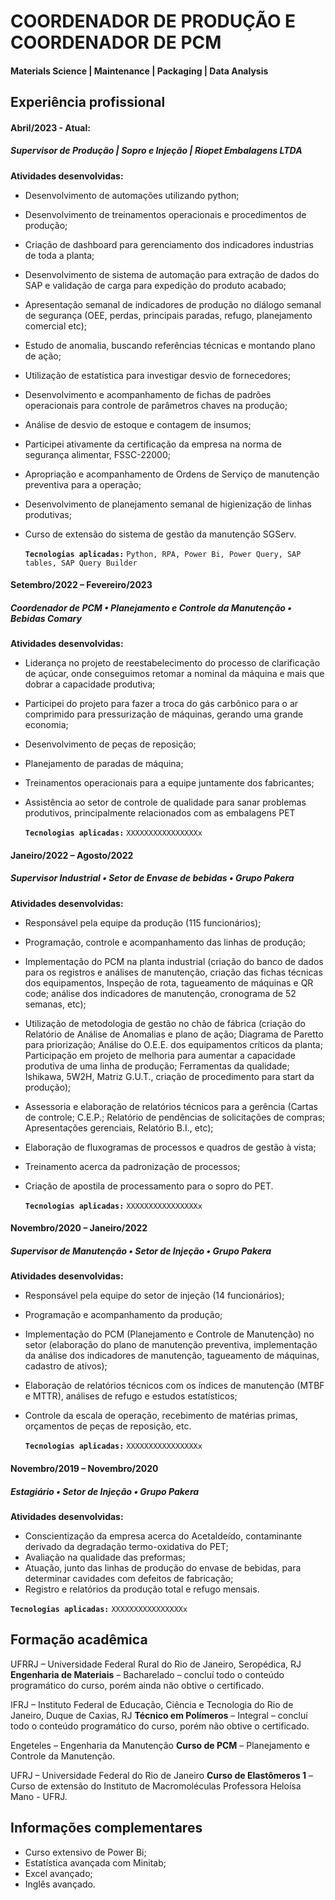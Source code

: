 # COORDENADOR DE PRODUÇÃO E COORDENADOR DE PCM

#### <em1>Materials Science | Maintenance | Packaging | Data Analysis</em1>

## Experiência profissional

#### Abril/2023 - Atual:
##### Supervisor de Produção | Sopro e Injeção | Riopet Embalagens LTDA

**Atividades desenvolvidas:**

- Desenvolvimento de automações utilizando python;
- Desenvolvimento de treinamentos operacionais e procedimentos de produção;
- Criação de dashboard para gerenciamento dos indicadores industrias de toda a planta;
- Desenvolvimento de sistema de automação para extração de dados do SAP e validação de carga para expedição do produto acabado;
- Apresentação semanal de indicadores de produção no diálogo semanal de segurança (OEE, perdas, principais paradas, refugo, planejamento comercial etc);
- Estudo de anomalia, buscando referências técnicas e montando plano de ação;
- Utilização de estatística para investigar desvio de fornecedores;
- Desenvolvimento e acompanhamento de fichas de padrões operacionais para controle de parâmetros chaves na produção;
- Análise de desvio de estoque e contagem de insumos;
- Participei ativamente da certificação da empresa na norma de segurança alimentar, FSSC-22000;
- Apropriação e acompanhamento de Ordens de Serviço de manutenção preventiva para a operação;
- Desenvolvimento de planejamento semanal de higienização de linhas produtivas;
- Curso de extensão do sistema de gestão da manutenção <em1>SGServ</em1>.

  **`Tecnologias aplicadas:`** `Python, RPA, Power Bi, Power Query, SAP tables, SAP Query Builder `

#### Setembro/2022 – Fevereiro/2023
##### Coordenador de PCM • Planejamento e Controle da Manutenção • Bebidas Comary

**Atividades desenvolvidas:**

- Liderança no projeto de reestabelecimento do processo de clarificação de açúcar, onde conseguimos retomar a nominal da máquina e mais que dobrar a capacidade produtiva;
- Participei do projeto para fazer a troca do gás carbônico para o ar comprimido para pressurização de máquinas, gerando uma grande economia;
- Desenvolvimento de peças de reposição;
- Planejamento de paradas de máquina;
- Treinamentos operacionais para a equipe juntamente dos fabricantes;
- Assistência ao setor de controle de qualidade para sanar problemas produtivos, principalmente relacionados com as embalagens PET

  **`Tecnologias aplicadas:`** `XXXXXXXXXXXXXXXXx`

#### Janeiro/2022 – Agosto/2022
##### Supervisor Industrial • Setor de Envase de bebidas • Grupo Pakera

**Atividades desenvolvidas:**

- Responsável pela equipe da produção (115 funcionários);
- Programação, controle e acompanhamento das linhas de produção;
- Implementação do PCM na planta industrial (criação do banco de dados para os registros e análises de manutenção, criação das fichas técnicas dos equipamentos, Inspeção de rota, tagueamento de máquinas e QR code; análise dos indicadores de manutenção, cronograma de 52 semanas, etc);
- Utilização de metodologia de gestão no chão de fábrica (criação do Relatório de Análise de Anomalias e plano de ação; Diagrama de Paretto para priorização; Análise do O.E.E. dos
equipamentos críticos da planta; Participação em projeto de melhoria para aumentar a capacidade produtiva de uma linha de produção; Ferramentas da qualidade; Ishikawa, 5W2H,
Matriz G.U.T., criação de procedimento para start da produção);
- Assessoria e elaboração de relatórios técnicos para a gerência (Cartas de controle; C.E.P.; Relatório de pendências de solicitações de compras; Apresentações gerenciais, Relatório B.I.,
etc);
- Elaboração de fluxogramas de processos e quadros de gestão à vista;
- Treinamento acerca da padronização de processos;
- Criação de apostila de processamento para o sopro do PET.

  **`Tecnologias aplicadas:`** `XXXXXXXXXXXXXXXXx`

#### Novembro/2020 – Janeiro/2022
##### Supervisor de Manutenção • Setor de Injeção • Grupo Pakera

**Atividades desenvolvidas:**

- Responsável pela equipe do setor de injeção (14 funcionários);
- Programação e acompanhamento da produção;
- Implementação do PCM (Planejamento e Controle de Manutenção) no setor (elaboração do plano de manutenção preventiva, implementação da análise dos indicadores de manutenção,
tagueamento de máquinas, cadastro de ativos);
- Elaboração de relatórios técnicos com os índices de manutenção (MTBF e MTTR), análises de refugo e estudos estatísticos;
- Controle da escala de operação, recebimento de matérias primas, orçamentos de peças de reposição, etc.

  **`Tecnologias aplicadas:`** `XXXXXXXXXXXXXXXXx`

#### Novembro/2019 – Novembro/2020
##### Estagiário • Setor de Injeção • Grupo Pakera

**Atividades desenvolvidas:**

- Conscientização da empresa acerca do Acetaldeído, contaminante derivado da degradação
termo-oxidativa do PET;
- Avaliação na qualidade das preformas;
- Atuação, junto das linhas de produção do envase de bebidas, para determinar cavidades com defeitos de fabricação;
- Registro e relatórios da produção total e refugo mensais.

 **`Tecnologias aplicadas:`** `XXXXXXXXXXXXXXXXx`

## Formação acadêmica

<em1>UFRRJ – Universidade Federal Rural do Rio de Janeiro, Seropédica, RJ</em1>
**Engenharia de Materiais** – Bacharelado – concluí todo o conteúdo programático do curso, porém ainda não obtive o certificado.

<em1>IFRJ – Instituto Federal de Educação, Ciência e Tecnologia do Rio de Janeiro, Duque de Caxias, RJ</em1>
**Técnico em Polímeros** – Integral – concluí todo o conteúdo programático do curso, porém não obtive o certificado.

<em1>Engeteles – Engenharia da Manutenção</em1>
**Curso de PCM** – Planejamento e Controle da Manutenção.

<em1>UFRJ – Universidade Federal do Rio de Janeiro</em1>
**Curso de Elastômeros 1** – Curso de extensão do Instituto de Macromoléculas Professora Heloísa Mano - UFRJ.

## Informações complementares

- Curso extensivo de Power Bi;
- Estatística avançada com Minitab;
- Excel avançado;
- Inglês avançado.
